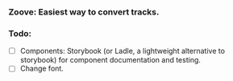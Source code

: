 ### Zoove: Easiest way to convert tracks.

### Todo:
- [ ] Components: Storybook (or Ladle, a lightweight alternative to storybook) for component documentation and testing.
- [ ] Change font.